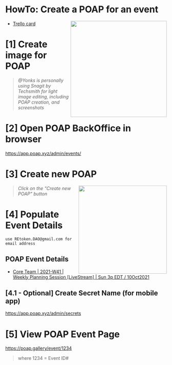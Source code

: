 # HowTo: Create a POAP for an event
<img src="https://trello.com/1/cards/614263c496df33684f095cfd/attachments/61625eaa32f5010303bf90e7/download/screenshot_POAP_BackOfficer_REtoken_2021-10-09T2130MDT.png" width=300 align=right>

* [Trello card](https://trello.com/c/JTgyhPOY)

# [1] Create image for POAP
> *@Yonks is personally using Snagit by Techsmith for light image editing, including POAP creation, and screenshots*

# [2] Open POAP BackOffice in browser
https://app.poap.xyz/admin/events/

# [3] Create new POAP
[<img src="https://storage.googleapis.com/poapmedia/tokentowndao-livestream-exclusive-poap-for-streamyard-participants-2021-logo-1633392258356.png" width=275 align=right>](https://github.com/REtokenDAO/projects/tree/main/2021/HeroX/sr5/hardware)

> *Click on the "Create new POAP" button*

# [4] Populate Event Details

```use REtoken.DAO@gmail.com for email address```

## POAP Event Details
* [Core Team | 2021-W41 | Weekly Planning Session [LiveStream] | Sun 3p EDT / 10Oct2021](https://trello.com/1/cards/615f3efa60d8178e1831b3de/attachments/61635e3b87dcd055a3877011/download/notes_POAP_REtoken.DAO_Core-Team-Planning_2021-W41_2021-10-10T1500EDT.txt)

## [4.1 - Optional] Create Secret Name (for mobile app)
https://app.poap.xyz/admin/secrets

# [5] View POAP Event Page
https://poap.gallery/event/1234
> where 1234 = Event ID#

